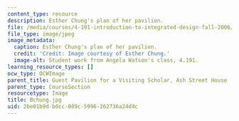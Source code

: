 ```yaml
---
content_type: resource
description: Esther Chung's plan of her pavilion.
file: /media/courses/4-191-introduction-to-integrated-design-fall-2006/2be01b9db0cc089c5996262736a24d4c_Bchung.jpg
file_type: image/jpeg
image_metadata:
  caption: Esther Chung's plan of her pavilion.
  credit: 'Credit: Image courtesy of Esther Chung.'
  image-alt: Student work from Angela Watson's class, 4.191.
learning_resource_types: []
ocw_type: OCWImage
parent_title: Guest Pavilion for a Visiting Scholar, Ash Street House
parent_type: CourseSection
resourcetype: Image
title: Bchung.jpg
uid: 2be01b9d-b0cc-089c-5996-262736a24d4c
---
```

